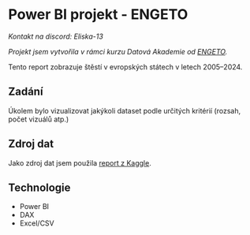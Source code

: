 # Power BI projekt - ENGETO
*Kontakt na discord: Eliska-13*

*Projekt jsem vytvořila v rámci kurzu Datová Akademie od [ENGETO](https://engeto.cz/).*

Tento report zobrazuje štěstí v evropských státech v letech 2005–2024.

## Zadání
Úkolem bylo vizualizovat jakýkoli dataset podle určitých kritérií (rozsah, počet vizuálů atp.)

## Zdroj dat

Jako zdroj dat jsem použila [report z Kaggle](https://www.kaggle.com/datasets/jainaru/world-happiness-report-2024-yearly-updated).

## Technologie
- Power BI
- DAX
- Excel/CSV
